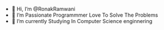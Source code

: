 - 👋 Hi, I’m @RonakRamwani
- 👀 I’m Passionate Programmmer Love To Solve The Problems 
- 🌱 I’m currently Studying In Computer Science enginnering


<!---
RonakRamwani/RonakRamwani is a ✨ special ✨ repository because its `README.md` (this file) appears on your GitHub profile.
You can click the Preview link to take a look at your changes.
--->
